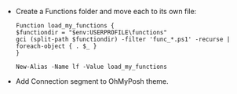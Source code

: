 - Create a Functions folder and move each to its own file: 
	```
	Function load_my_functions {
	$functiondir = "$env:USERPROFILE\functions" 
	gci (split-path $functiondir) -filter 'func_*.ps1' -recurse | foreach-object { . $_ }
	}

	New-Alias -Name lf -Value load_my_functions
	```
- Add Connection segment to OhMyPosh theme.